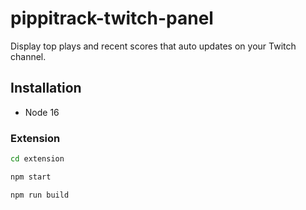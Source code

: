 # pippitrack-twitch-panel

Display top plays and recent scores that auto updates on your Twitch channel.

## Installation

- Node 16

### Extension

```bash
cd extension
```

```bash
npm start
```

```bash
npm run build
```